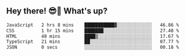 ## Hey there! 😎👋 What's up?

<!--START_SECTION:waka-->

```txt
JavaScript   2 hrs 8 mins    ███████████▓░░░░░░░░░░░░░   46.86 %
CSS          1 hr 15 mins    ███████░░░░░░░░░░░░░░░░░░   27.48 %
HTML         48 mins         ████▒░░░░░░░░░░░░░░░░░░░░   17.67 %
TypeScript   21 mins         ██░░░░░░░░░░░░░░░░░░░░░░░   07.77 %
JSON         0 secs          ░░░░░░░░░░░░░░░░░░░░░░░░░   00.18 %
```

<!--END_SECTION:waka-->
